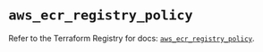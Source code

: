 # `aws_ecr_registry_policy`

Refer to the Terraform Registry for docs: [`aws_ecr_registry_policy`](https://registry.terraform.io/providers/hashicorp/aws/3.76.1/docs/resources/ecr_registry_policy).
